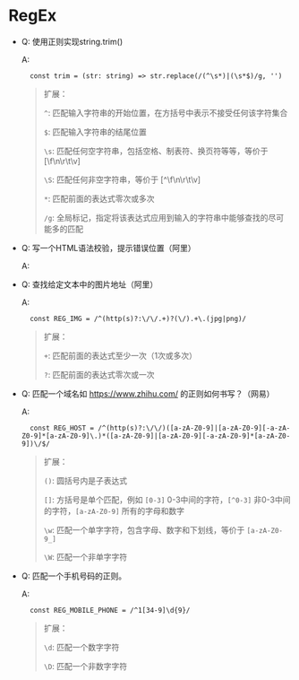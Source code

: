 # RegEx

- Q: 使用正则实现string.trim()

  A:
  ```
    const trim = (str: string) => str.replace(/(^\s*)|(\s*$)/g, '')
  ```

  > 扩展：
  >
  > `^`: 匹配输入字符串的开始位置，在方括号中表示不接受任何该字符集合
  >
  > `$`: 匹配输入字符串的结尾位置
  >
  > `\s`: 匹配任何空字符串，包括空格、制表符、换页符等等，等价于 [\f\n\r\t\v]
  >
  > `\S`: 匹配任何非空字符串，等价于 [^\f\n\r\t\v]
  >
  > `*`: 匹配前面的表达式零次或多次
  >
  > `/g`: 全局标记，指定将该表达式应用到输入的字符串中能够查找的尽可能多的匹配

- Q: 写一个HTML语法校验，提示错误位置（阿里）

  A:

- Q: 查找给定文本中的图片地址（阿里）

  A:
  ```
    const REG_IMG = /^(http(s)?:\/\/.+)?(\/).+\.(jpg|png)/
  ```

  > 扩展：
  >
  > `+`: 匹配前面的表达式至少一次（1次或多次）
  >
  > `?`: 匹配前面的表达式零次或一次

- Q: 匹配一个域名如 https://www.zhihu.com/ 的正则如何书写？（网易）

  A:
  ```
    const REG_HOST = /^(http(s)?:\/\/)([a-zA-Z0-9]|[a-zA-Z0-9][-a-zA-Z0-9]*[a-zA-Z0-9]\.)*([a-zA-Z0-9]|[a-zA-Z0-9][-a-zA-Z0-9]*[a-zA-Z0-9])\/$/
  ```

  > 扩展：
  >
  > `()`: 圆括号内是子表达式
  >
  > `[]`: 方括号是单个匹配，例如 `[0-3]` 0-3中间的字符，`[^0-3]` 非0-3中间的字符，`[a-zA-Z0-9]` 所有的字母和数字
  >
  > `\w`: 匹配一个单字字符，包含字母、数字和下划线，等价于 `[a-zA-Z0-9_]`
  >
  > `\W`: 匹配一个非单字字符

- Q: 匹配一个手机号码的正则。

  A:
  ```
    const REG_MOBILE_PHONE = /^1[34-9]\d{9}/
  ```

  > 扩展：
  >
  > `\d`: 匹配一个数字字符
  >
  > `\D`: 匹配一个非数字字符